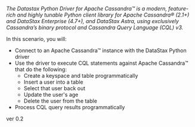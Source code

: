 *The Datastax Python Driver for Apache Cassandra™ is a modern, feature-rich and highly tunable Python client library for Apache Cassandra® (2.1+) and DataStax Enterprise (4.7+), and DataStax Astra, using exclusively Cassandra’s binary protocol and Cassandra Query Language (CQL) v3.*

In this scenario, you will:

* Connect to an Apache Cassandra™ instance with the DataStax Python driver
* Use the driver to execute CQL statements against Apache Cassandra™ that do the following:
  * Create a keyspace and table programmatically
  * Insert a user into a table
  * Select that user back out
  * Update the user's age
  * Delete the user from the table
* Process CQL query results programmatically

ver 0.2
